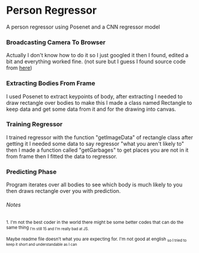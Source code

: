 # Person Regressor
A person regressor using Posenet and a CNN regressor model

### Broadcasting Camera To Browser
Actually I don't know how to do it so I just googled it then I found, edited a bit and everything worked fine. (not sure but I guess I found source code from [here](https://www.hackster.io/ruchir1674/video-streaming-on-flask-server-using-rpi-ef3d75))

### Extracting Bodies From Frame
I used Posenet to extract keypoints of body, after extracting I needed to draw rectangle over bodies to make this I made a class named Rectangle to keep data and get some data from it and for the drawing into canvas.

### Training Regressor
I trained regressor with the function "getImageData" of rectangle class after getting it I needed some data to say regressor "what you aren't likely to" then I made a function called "getGarbages" to get places you are not in it from frame then I fitted the data to regressor.

### Predicting Phase
Program iterates over all bodies to see which body is much likely to you then draws rectangle over you with prediction.

###### Notes
<sub>1. I'm not the best coder in the world there might be some better codes that can do the same thing <sub>I'm still 15 and I'm really bad at JS.</sub></sub>

<sub>Maybe readme file doesn't what you are expecting for. I'm not good at english <sub>so I tried to keep it short and understandable as I can</sub></sub>
